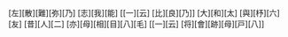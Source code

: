[左][散][難][弥][乃] [志][我][能] [[一][云] [比][良][乃]] [大][和][太] [與][杼][六][友] [昔][人][二] [亦][母][相][目][八][毛] [[一][云] [将][會][跡][母][戸][八]]

